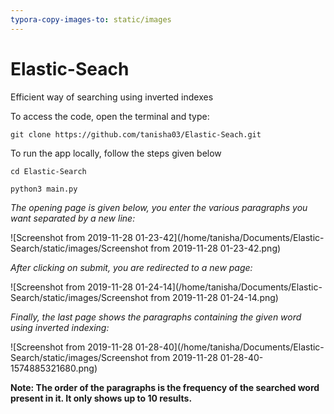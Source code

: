 ```yaml
---
typora-copy-images-to: static/images
---
```


# Elastic-Seach
Efficient way of searching using inverted indexes



To access the code, open the terminal and type:

`git clone https://github.com/tanisha03/Elastic-Seach.git`



To run the app locally, follow the steps given below

`cd Elastic-Search`

`python3 main.py`



*The opening page is given below, you enter the various paragraphs you want separated by a new line:*

![Screenshot from 2019-11-28 01-23-42](/home/tanisha/Documents/Elastic-Search/static/images/Screenshot from 2019-11-28 01-23-42.png)

*After clicking on submit, you are redirected to a new page:*

![Screenshot from 2019-11-28 01-24-14](/home/tanisha/Documents/Elastic-Search/static/images/Screenshot from 2019-11-28 01-24-14.png)

*Finally, the last page shows the paragraphs containing the given word using inverted indexing:*

![Screenshot from 2019-11-28 01-28-40](/home/tanisha/Documents/Elastic-Search/static/images/Screenshot from 2019-11-28 01-28-40-1574885321680.png)

**Note: The order of the paragraphs is the frequency of the searched word present in it. It only shows up to 10 results.**



